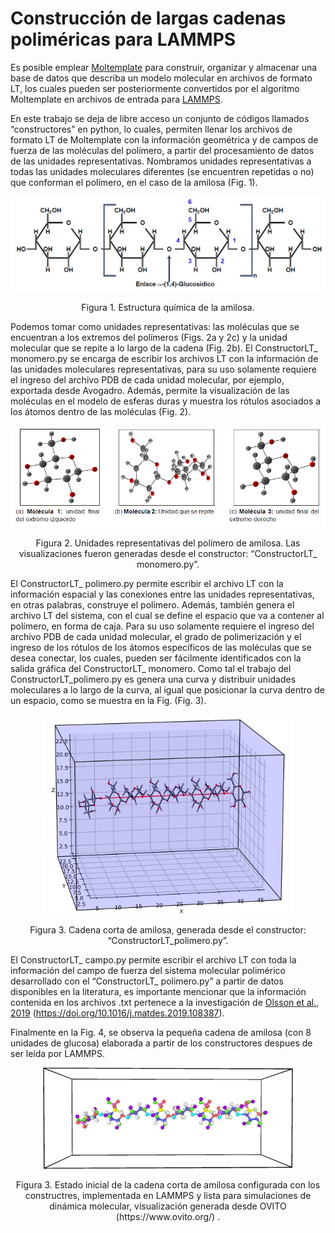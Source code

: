 # Construcción de largas cadenas poliméricas para LAMMPS

Es posible emplear [Moltemplate](https://www.moltemplate.org/) para construir, organizar y almacenar una base de datos que describa un modelo molecular en archivos de formato LT, los cuales pueden ser posteriormente convertidos por el algoritmo Moltemplate en archivos de entrada para [LAMMPS](https://lammps.sandia.gov/).

En este trabajo se deja de libre acceso un conjunto de códigos llamados “constructores” en python, lo cuales, permiten llenar los archivos de formato LT de Moltemplate con la información geométrica y de campos de fuerza de las moléculas del polímero, a partir del procesamiento de datos de las unidades representativas. Nombramos unidades representativas a todas las unidades moleculares diferentes (se encuentren repetidas o no) que conforman el polímero, en el caso de la amilosa (Fig. 1).

<p align="center">
<img src="https://github.com/daniastor/Polimeros-Biodegradables/blob/main/Imagenes/Estructura_Amilosa.PNG" width="600" height="">
</p>
<p align="center">
Figura 1. Estructura química de la amilosa.
</p>

Podemos tomar como unidades representativas: las moléculas que se encuentran a los extremos del polímeros (Figs. 2a y 2c) y la unidad molecular que se repite a lo largo de la cadena (Fig. 2b). El ConstructorLT_ monomero.py se encarga de escribir los archivos LT con la información de las unidades moleculares representativas, para su uso solamente requiere el ingreso del archivo PDB de cada unidad molecular, por ejemplo, exportada desde Avogadro. Además, permite la visualización de las moléculas en el modelo de esferas duras y muestra los rótulos asociados a los átomos dentro de las moléculas (Fig. 2).

<p align="center">
<img src="https://github.com/daniastor/Polimeros-Biodegradables/blob/main/Imagenes/Unidades_repre.PNG" width="600" height="">
</p>
<p align="center">
Figura 2. Unidades representativas del polímero de amilosa. Las visualizaciones fueron generadas
desde el constructor: “ConstructorLT_ monomero.py”.
</p>

El ConstructorLT_ polimero.py permite escribir el archivo LT con la información espacial y las conexiones entre las unidades representativas, en otras palabras, construye el polímero. Además, también genera el archivo LT del sistema, con el cual se define el espacio que va a contener al polímero, en forma de caja. Para su uso solamente requiere el ingreso del archivo PDB de cada unidad molecular, el grado de polimerización y el ingreso de los rótulos de los átomos específicos de las moléculas que se desea conectar, los cuales, pueden ser fácilmente identificados con la salida gráfica del ConstructorLT_ monomero. Como tal el trabajo del ConstructorLT_polimero.py es genera una curva y distribuir unidades moleculares a lo largo de la curva, al igual que posicionar la curva dentro de un espacio,
como se muestra en la Fig. (Fig. 3).

<p align="center">
<img src="https://github.com/daniastor/Polimeros-Biodegradables/blob/main/Imagenes/Camilosa.svg" width="400" height="">
</p>
<p align="center">
Figura 3. Cadena corta de amilosa, generada desde el constructor: “ConstructorLT_polimero.py”.
</p>

El ConstructorLT_ campo.py permite escribir el archivo LT con toda la información del campo de fuerza del sistema molecular polimérico desarrollado con el “ConstructorLT_ polimero.py” a partir de datos disponibles en la literatura, es importante mencionar que la información contenida en los archivos .txt pertenece a la investigación de [Olsson et al., 2019](https://www.sciencedirect.com/science/article/pii/S0264127519308251) (https://doi.org/10.1016/j.matdes.2019.108387). 

Finalmente en la Fig. 4, se observa la pequeña cadena de amilosa (con 8 unidades de glucosa) elaborada a partir de los constructores despues de ser leída por LAMMPS.

<p align="center">
<img src="https://github.com/daniastor/Polimeros-Biodegradables/blob/main/Imagenes/U8_EstadoInicial.png" width="400" height="">
</p>
<p align="center">
Figura 3. Estado inicial de la cadena corta de amilosa configurada con los constructres, implementada en LAMMPS y lista para simulaciones de dinámica molecular, visualización generada desde OVITO (https://www.ovito.org/) .
</p>
